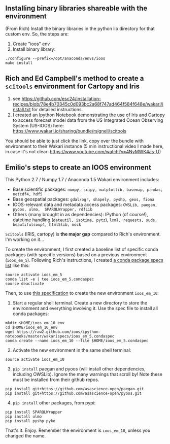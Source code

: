 ## Installing binary libraries shareable with the environment
(From Rich) Install the binary libraries in the python lib directory for that custom env. So, the steps are:

1. Create "ioos" env
2. Install binary library:
```
./configure --prefix=/opt/anaconda/envs/ioos
make install
```

## Rich and Ed Campbell's method to create a `scitools` environment for Cartopy and Iris
1. see https://github.com/esc24/installation-recipes/blob/78e4b70345c0d093bc2a68f747ad464f584f648e/wakari/install.txt for detailed instructions.
2. I created an Ipython Notebook demonstrating the use of Iris and Cartopy to access forecast model data from the US Integrated Ocean Observing System (US-IOOS) here:
https://www.wakari.io/sharing/bundle/rsignell/scitools

You should be able to just click the link, copy over the bundle with environment to their Wakari instance (5 min instructional video I made here, in case it's not clear: https://www.youtube.com/watch?v=4NyMWK4as-U)

## Emilio's steps to create an IOOS environment 
This Python 2.7 / Numpy 1.7 / Anaconda 1.5 Wakari environment includes:

- Base scientific packages: `numpy, scipy, matplotlib, basemap, pandas, netcdf4, hdf5`
- Base geospatial packages: `gdal/ogr, shapely, pyshp, geos, fiona`
- IOOS-relevant data and metadata access packages: `OWSLib, paegan, pyoos, ulmo,  SPARQLWrapper, rdfLib`
- Others (many brought in as dependencies): IPython (of course!), datetime handling (`dateutil, isotime, pytz`), `lxml, requests, suds, beautifulsoup4, html5lib, mock`

`Scitools` (IRIS, cartopy) is **the major gap** compared to Rich's environment. I'm working on it...

To create the environment, I first created a baseline list of specific conda packages (with specific versions) based on a previous environment (`ioos_em_5`). Following Rich's instructions, I created [a conda package specs list](https://github.com/ioos/ipython-notebooks/blob/master/wakarispecs/ioos_em_5.condaspec) like this:
```
source activate ioos_em_5
conda list -e | tee ioos_em_5.condaspec
source deactivate
```
Then, to use [this specification](https://github.com/ioos/ipython-notebooks/blob/master/wakarispecs/ioos_em_5.condaspec) to create the new environment `ioos_em_10`:

1. Start a regular shell terminal. Create a new directory to store the environment and everything involving it. Use the spec file to install all conda packages:
```
mkdir $HOME/ioos_em_10_env
cd $HOME/ioos_em_10_env
wget https://raw2.github.com/ioos/ipython-notebooks/master/wakarispecs/ioos_em_5.condaspec
conda create --name ioos_em_10 --file $HOME/ioos_em_5.condaspec
```
2. Activate the new environment in the same shell terminal:
```
source activate ioos_em_10
```
3. `pip install` paegan and pyoos (will install other dependencies, including OWSLib). Ignore the many warnings that scroll by! Note these must be installed from their github repos.
```
pip install git+https://github.com/asascience-open/paegan.git
pip install git+https://github.com/asascience-open/pyoos.git
```
4. `pip install` other packages, from pypi:
```
pip install SPARQLWrapper
pip install ulmo
pip install pyshp pyke
```

That's it. Enjoy. Remember the environment is `ioos_em_10`, unless you changed the name.

